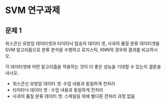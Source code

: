 # SVM 연구과제

## 문제 1

위스콘신 유방암 데이터셋과 타이타닉 탑승자 데이터 셋, 사과의 품질 분류 데이터셋을 SVM 알고리즘으로 분류 분석을 수행하고 로지스틱, KNN의 경우와 결과를 비교하시오.

각 데이터셋에 어떤 알고리즘을 적용하는 것이 더 좋은 성능을 기대할 수 있는지 결론을 내시오.

- 위스콘신 유방암 데이터 셋: 수업 내용과 동일하게 전처리
- 타이타닉 데이터 셋 : 수업 내용과 동일하게 전처리
- 사과의 품질 분류 데이터 셋: 스케일링 외에 별다른 전처리 과정 없음

